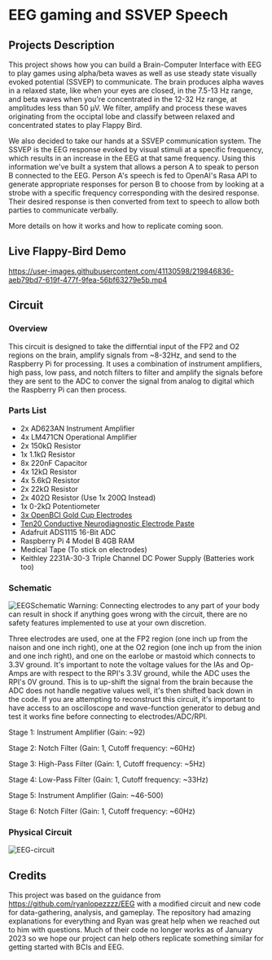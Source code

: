 # EEG gaming and SSVEP Speech

## Projects Description
This project shows how you can build a Brain-Computer Interface with EEG to play games using alpha/beta waves as well as use steady state visually evoked potential (SSVEP) to communicate. The brain produces alpha waves in a relaxed state, like when your eyes are closed, in the 7.5-13 Hz range, and beta waves when you're concentrated in the 12-32 Hz range, at amplitudes less than 50 μV. We filter, amplify and process these waves originating from the occiptal lobe and classify between relaxed and concentrated states to play Flappy Bird. 

We also decided to take our hands at a SSVEP communication system. The SSVEP is the EEG response evoked by visual stimuli at a specific frequency, which results in an increase in the EEG at that same frequency. Using this information we've built a system that allows a person A to speak to person B connected to the EEG. Person A's speech is fed to OpenAI's Rasa API to generate appropriate responses for person B to choose from by looking at a strobe with a specific frequency corresponding with the desired response. Their desired response is then converted from text to speech to allow both parties to communicate verbally.

More details on how it works and how to replicate coming soon.

## Live Flappy-Bird Demo
https://user-images.githubusercontent.com/41130598/219846836-aeb79bd7-619f-477f-9fea-56bf63279e5b.mp4

## Circuit

### Overview
  This circuit is designed to take the differntial input of the FP2 and O2 regions on the brain, amplify signals from ~8-32Hz, and send to the Raspberry Pi for processing. It uses a combination of instrument amplifiers, high pass, low pass, and notch filters to filter and amplify the signals before they are sent to the ADC to conver the signal from analog to digital which the Raspberry Pi can then process.

### Parts List
 * 2x AD623AN Instrument Amplifier
 * 4x LM471CN Operational Amplifier
 * 2x 150kΩ Resistor
 * 1x 1.1kΩ Resistor
 * 8x 220nF Capacitor
 * 4x 12kΩ Resistor
 * 4x 5.6kΩ Resistor
 * 2x 22kΩ Resistor
 * 2x 402Ω Resistor (Use 1x 200Ω Instead)
 * 1x 0-2kΩ Potentiometer
 * [3x OpenBCI Gold Cup Electrodes](https://shop.openbci.com/products/openbci-gold-cup-electrodes?_pos=1&_sid=645e136ca&_ss=r)
 * [Ten20 Conductive Neurodiagnostic Electrode Paste](https://shop.openbci.com/products/ten20-conductive-paste-8oz-jar)
 * Adafruit ADS1115 16-Bit ADC
 * Raspberry Pi 4 Model B 4GB RAM
 * Medical Tape (To stick on electrodes)
 * Keithley 2231A-30-3 Triple Channel DC Power Supply (Batteries work too)

### Schematic
![EEGSchematic](https://user-images.githubusercontent.com/41130598/221042409-423589c1-2b3c-4a02-94aa-657f63461b93.png)
Warning: Connecting electrodes to any part of your body can result in shock if anything goes wrong with the circuit, there are no safety features implemented to use at your own discretion.

  Three electrodes are used, one at the FP2 region (one inch up from the naison and one inch right), one at the O2 region (one inch up from the inion and one inch right), and one on the earlobe or mastoid which connects to 3.3V ground. It's important to note the voltage values for the IAs and Op-Amps are with respect to the RPI's 3.3V ground, while the ADC uses the RPI's 0V ground. This is to up-shift the signal from the brain because the ADC does not handle negative values well, it's then shifted back down in the code. If you are attempting to reconstruct this circuit, it's important to have access to an oscilloscope and wave-function generator to debug and test it works fine before connecting to electrodes/ADC/RPI.

Stage 1: Instrument Amplifier (Gain: ~92)

Stage 2: Notch Filter (Gain: 1, Cutoff frequency: ~60Hz)

Stage 3: High-Pass Filter (Gain: 1, Cutoff frequency: ~5Hz)

Stage 4: Low-Pass Filter (Gain: 1, Cutoff frequency: ~33Hz)

Stage 5: Instrument Amplifier (Gain: ~46-500)

Stage 6: Notch Filter (Gain: 1, Cutoff frequency: ~60Hz)


### Physical Circuit
![EEG-circuit](https://user-images.githubusercontent.com/41130598/219847191-df59c969-152d-49f6-9052-b21f6ea1c098.png)

## Credits

This project was based on the guidance from https://github.com/ryanlopezzzz/EEG with a modified circuit and new code for data-gathering, analysis, and gameplay. The repository had amazing explanations for everything and Ryan was great help when we reached out to him with questions. Much of their code no longer works as of January 2023 so we hope our project can help others replicate something similar for getting started with BCIs and EEG.
